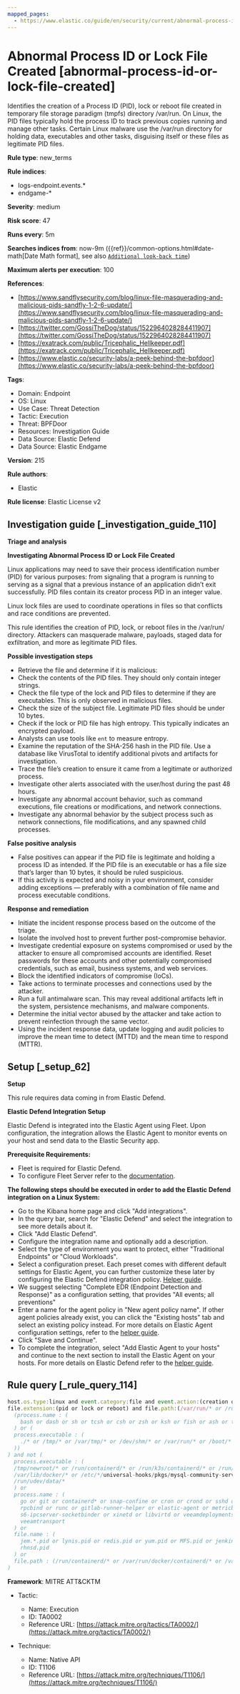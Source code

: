 ```yaml
---
mapped_pages:
  - https://www.elastic.co/guide/en/security/current/abnormal-process-id-or-lock-file-created.html
---
```


# Abnormal Process ID or Lock File Created [abnormal-process-id-or-lock-file-created]

Identifies the creation of a Process ID (PID), lock or reboot file created in temporary file storage paradigm (tmpfs) directory /var/run. On Linux, the PID files typically hold the process ID to track previous copies running and manage other tasks. Certain Linux malware use the /var/run directory for holding data, executables and other tasks, disguising itself or these files as legitimate PID files.

**Rule type**: new_terms

**Rule indices**:

* logs-endpoint.events.*
* endgame-*

**Severity**: medium

**Risk score**: 47

**Runs every**: 5m

**Searches indices from**: now-9m ({{ref}}/common-options.html#date-math[Date Math format], see also [`Additional look-back time`](docs-content://solutions/security/detect-and-alert/create-detection-rule.md#rule-schedule))

**Maximum alerts per execution**: 100

**References**:

* [https://www.sandflysecurity.com/blog/linux-file-masquerading-and-malicious-pids-sandfly-1-2-6-update/](https://www.sandflysecurity.com/blog/linux-file-masquerading-and-malicious-pids-sandfly-1-2-6-update/)
* [https://twitter.com/GossiTheDog/status/1522964028284411907](https://twitter.com/GossiTheDog/status/1522964028284411907)
* [https://exatrack.com/public/Tricephalic_Hellkeeper.pdf](https://exatrack.com/public/Tricephalic_Hellkeeper.pdf)
* [https://www.elastic.co/security-labs/a-peek-behind-the-bpfdoor](https://www.elastic.co/security-labs/a-peek-behind-the-bpfdoor)

**Tags**:

* Domain: Endpoint
* OS: Linux
* Use Case: Threat Detection
* Tactic: Execution
* Threat: BPFDoor
* Resources: Investigation Guide
* Data Source: Elastic Defend
* Data Source: Elastic Endgame

**Version**: 215

**Rule authors**:

* Elastic

**Rule license**: Elastic License v2

## Investigation guide [_investigation_guide_110]

**Triage and analysis**

**Investigating Abnormal Process ID or Lock File Created**

Linux applications may need to save their process identification number (PID) for various purposes: from signaling that a program is running to serving as a signal that a previous instance of an application didn’t exit successfully. PID files contain its creator process PID in an integer value.

Linux lock files are used to coordinate operations in files so that conflicts and race conditions are prevented.

This rule identifies the creation of PID, lock, or reboot files in the /var/run/ directory. Attackers can masquerade malware, payloads, staged data for exfiltration, and more as legitimate PID files.

**Possible investigation steps**

* Retrieve the file and determine if it is malicious:
* Check the contents of the PID files. They should only contain integer strings.
* Check the file type of the lock and PID files to determine if they are executables. This is only observed in     malicious files.
* Check the size of the subject file. Legitimate PID files should be under 10 bytes.
* Check if the lock or PID file has high entropy. This typically indicates an encrypted payload.
* Analysts can use tools like `ent` to measure entropy.
* Examine the reputation of the SHA-256 hash in the PID file. Use a database like VirusTotal to identify additional pivots and artifacts for investigation.
* Trace the file’s creation to ensure it came from a legitimate or authorized process.
* Investigate other alerts associated with the user/host during the past 48 hours.
* Investigate any abnormal account behavior, such as command executions, file creations or modifications, and network connections.
* Investigate any abnormal behavior by the subject process such as network connections, file modifications, and any spawned child processes.

**False positive analysis**

* False positives can appear if the PID file is legitimate and holding a process ID as intended. If the PID file is an executable or has a file size that’s larger than 10 bytes, it should be ruled suspicious.
* If this activity is expected and noisy in your environment, consider adding exceptions — preferably with a combination of file name and process executable conditions.

**Response and remediation**

* Initiate the incident response process based on the outcome of the triage.
* Isolate the involved host to prevent further post-compromise behavior.
* Investigate credential exposure on systems compromised or used by the attacker to ensure all compromised accounts are identified. Reset passwords for these accounts and other potentially compromised credentials, such as email, business systems, and web services.
* Block the identified indicators of compromise (IoCs).
* Take actions to terminate processes and connections used by the attacker.
* Run a full antimalware scan. This may reveal additional artifacts left in the system, persistence mechanisms, and malware components.
* Determine the initial vector abused by the attacker and take action to prevent reinfection through the same vector.
* Using the incident response data, update logging and audit policies to improve the mean time to detect (MTTD) and the mean time to respond (MTTR).


## Setup [_setup_62]

**Setup**

This rule requires data coming in from Elastic Defend.

**Elastic Defend Integration Setup**

Elastic Defend is integrated into the Elastic Agent using Fleet. Upon configuration, the integration allows the Elastic Agent to monitor events on your host and send data to the Elastic Security app.

**Prerequisite Requirements:**

* Fleet is required for Elastic Defend.
* To configure Fleet Server refer to the [documentation](docs-content://reference/ingestion-tools/fleet/fleet-server.md).

**The following steps should be executed in order to add the Elastic Defend integration on a Linux System:**

* Go to the Kibana home page and click "Add integrations".
* In the query bar, search for "Elastic Defend" and select the integration to see more details about it.
* Click "Add Elastic Defend".
* Configure the integration name and optionally add a description.
* Select the type of environment you want to protect, either "Traditional Endpoints" or "Cloud Workloads".
* Select a configuration preset. Each preset comes with different default settings for Elastic Agent, you can further customize these later by configuring the Elastic Defend integration policy. [Helper guide](docs-content://solutions/security/configure-elastic-defend/configure-an-integration-policy-for-elastic-defend.md).
* We suggest selecting "Complete EDR (Endpoint Detection and Response)" as a configuration setting, that provides "All events; all preventions"
* Enter a name for the agent policy in "New agent policy name". If other agent policies already exist, you can click the "Existing hosts" tab and select an existing policy instead. For more details on Elastic Agent configuration settings, refer to the [helper guide](docs-content://reference/ingestion-tools/fleet/agent-policy.md).
* Click "Save and Continue".
* To complete the integration, select "Add Elastic Agent to your hosts" and continue to the next section to install the Elastic Agent on your hosts. For more details on Elastic Defend refer to the [helper guide](docs-content://solutions/security/configure-elastic-defend/install-elastic-defend.md).


## Rule query [_rule_query_114]

```js
host.os.type:linux and event.category:file and event.action:(creation or file_create_event) and
file.extension:(pid or lock or reboot) and file.path:(/var/run/* or /run/*) and (
  (process.name : (
    bash or dash or sh or tcsh or csh or zsh or ksh or fish or ash or touch or nano or vim or vi or editor or mv or cp)
  ) or (
  process.executable : (
    ./* or /tmp/* or /var/tmp/* or /dev/shm/* or /var/run/* or /boot/* or /srv/* or /run/*
  ))
) and not (
  process.executable : (
  /tmp/newroot/* or /run/containerd/* or /run/k3s/containerd/* or /run/k0s/container* or /snap/* or /vz/* or
  /var/lib/docker/* or /etc/*/universal-hooks/pkgs/mysql-community-server/* or /var/lib/snapd/* or /etc/rubrik/* or
  /run/udev/data/*
  ) or
  process.name : (
    go or git or containerd* or snap-confine or cron or crond or sshd or unattended-upgrade or vzctl or ifup or
    rpcbind or runc or gitlab-runner-helper or elastic-agent or metricbeat or redis-server or libvirt_leaseshelper or
    s6-ipcserver-socketbinder or xinetd or libvirtd or veeamdeploymentsvc  or dnsmasq or virtlogd or lynis or
    veeamtransport
  ) or
  file.name : (
    jem.*.pid or lynis.pid or redis.pid or yum.pid or MFS.pid or jenkins.pid or nvmupdate.pid or openlitespeed.pid or
    rhnsd.pid
  ) or
  file.path : (/run/containerd/* or /var/run/docker/containerd/* or /var/run/jem*.pid)
)
```

**Framework**: MITRE ATT&CKTM

* Tactic:

    * Name: Execution
    * ID: TA0002
    * Reference URL: [https://attack.mitre.org/tactics/TA0002/](https://attack.mitre.org/tactics/TA0002/)

* Technique:

    * Name: Native API
    * ID: T1106
    * Reference URL: [https://attack.mitre.org/techniques/T1106/](https://attack.mitre.org/techniques/T1106/)



